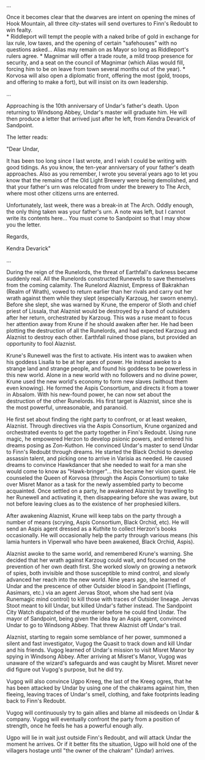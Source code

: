 
...

Once it becomes clear that the dwarves are intent on opening the mines of Hook Mountain, all three city-states will send overtures to Finn's Redoubt to win fealty.  
	* Riddleport will tempt the people with a naked bribe of gold in exchange for lax rule, low taxes,  and the opening of certain "safehouses" with no questions asked... Alias may remain on as Mayor so long as Riddleport's rulers agree.
	* Magnimar will offer a trade route, a mild troop presence for security, and a seat on the council of Magnimar (which Alias would fill, forcing him to be on leave from town several months out of the year).
	* Korvosa will also open a diplomatic front, offering the most (gold, troops, and offering to make a fort), but will insist on its own leadership.

...


Approaching is the 10th anniversary of Undar's father's death.  Upon returning to Windsong Abbey, Undar's master will graduate him.  He will then produce a letter that arrived just after he left, from Kendra Devarick of Sandpoint.

The letter reads:

"Dear Undar,

It has been too long since I last wrote, and I wish I could be writing with good tidings.  As you know, the ten-year anniversary of your father's death approaches.  Also as you remember, I wrote you several years ago to let you know that the remains of the Old Light Brewery were being demolished, and that your father's urn was relocated from under the brewery to The Arch, where most other citizens urns are enterred.

Unfortunately, last week, there was a break-in at The Arch.  Oddly enough, the only thing taken was your father's urn.  A note was left, but I cannot write its contents here... You must come to Sandpoint so that I may show you the letter.

Regards,

Kendra Devarick"


...

During the reign of the Runelords, the threat of Earthfall's darkness became suddenly real.  All the Runelords constructed Runewells to save themselves from the coming calamity.  The Runelord Alaznist, Empress of Bakrakhan (Realm of Wrath), vowed to return earlier than her rivals and carry out her wrath against them while they slept (especially Karzoug, her sworn enemy). Before she slept, she was warned by Krune, the emperor of Sloth and chief priest of Lissala, that Alaznist would be destroyed by a band of outsiders after her return, orchestrated by Karzoug.  This was a ruse meant to focus her attention away from Krune if he should awaken after her.  He had been plotting the destruction of all the Runelords, and had expected Karzoug and Alaznist to destroy each other.  Earthfall ruined those plans, but provided an opportunity to fool Alaznist.

Krune's Runewell was the first to activate.  His intent was to awaken when his goddess Lisalla to be at her apex of power.  He instead awoke to a strange land and strange people, and found his goddess to be powerless in this new world.  Alone in a new world with no followers and no divine power, Krune used the new world's economy to form new slaves (without them even knowing).  He formed the Aspis Consortium, and directs it from a tower in Absalom.  With his new-found power, he can now set about the destruction of the other Runelords.  His first target is Alaznist, since she is the most powerful, unreasonable, and paranoid.

He first set about finding the right party to confront, or at least weaken, Alaznist.  Through directives via the Aspis Consortium, Krune organized and orchestrated events to get the party together in Finn's Redoubt. Using rune magic, he empowered Herzon to develop psionic powers, and entered his dreams posing as Zon-Kuthon.  He convinced Undar's master to send Undar to Finn's Redoubt through dreams.  He started the Black Orchid to develop assassin talent, and picking one to arrive in Varisia as needed.  He caused dreams to convince Hawkdancer that she needed to wait for a man she would come to know as "Hawk-bringer"... this became her vision quest. He counseled the Queen of Korvosa (through the Aspis Consortium) to take over Misret Manor as a task for the newly assembled party to become acquainted.  Once settled on a party, he awakened Alaznist by travelling to her Runewell and activating it, then disappearing before she was aware, but not before leaving clues as to the existence of her prophesied killers.

After awakening Alaznist, Krune will keep tabs on the party through a number of means (scrying, Aspis Consortium, Black Orchid, etc).  He will send an Aspis agent dressed as a Kuthite to collect Herzon's books occasionally.  He will occasionally help the party through various means (his lamia hunters in Viperwall who have been awakened, Black Orchid, Aspis). 

Alaznist awoke to the same world, and remembered Krune's warning.  She decided that her wrath against Karzoug could wait, and focused on the prevention of her own death first.  She worked slowly on growing a network of spies, both invisible and those susceptible to mind control, and slowly advanced her reach into the new world.  Nine years ago, she learned of Undar and the prescence of other Outsider blood in Sandpoint (Tieflings, Aasimars, etc.) via an agent Jervas Stoot, whom she had sent (via Runemagic mind control) to kill those with traces of Outsider lineage.  Jervas Stoot meant to kill Undar, but killed Undar's father instead.  The Sandpoint City Watch dispatched of the murderer before he could find Undar.  The mayor of Sandpoint, being given the idea by an Aspis agent, convinced Undar to go to Windsong Abbey.  That threw Alaznist off Undar's trail.  

Alaznist, starting to regain some semblance of her power, summoned a silent and fast investigator, Vugog the Quasit to track down and kill Undar and his friends.  Vugog learned of Undar's mission to visit Misret Manor by spying in Windsong Abbey.  After arriving at Misret's Manor, Vugog was unaware of the wizard's safeguards and was caught by Misret.  Misret never did figure out Vugog's purpose, but he did try.

Vugog will also convince Ugpo Kreeg, the last of the Kreeg ogres, that he has been attacked by Undar by using one of the chakrams against him, then fleeing, leaving traces of Undar's smell, clothing, and fake footprints leading back to Finn's Redoubt. 

Vugog will continuously try to gain allies and blame all misdeeds on Undar & company.  Vugog will eventually confront the party from a position of strength, once he feels he has a powerful enough ally.
 
Ugpo will lie in wait just outside Finn's Redoubt, and will attack Undar the moment he arrives.  Or if it better fits the situation, Ugpo will hold one of the villagers hostage until "the owner of the chakram" (Undar) arrives.





